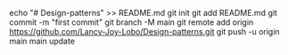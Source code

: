 echo "# Design-patterns" >> README.md
git init
git add README.md
git commit -m "first commit"
git branch -M main
git remote add origin https://github.com/Lancy-Joy-Lobo/Design-patterns.git
git push -u origin main
main update